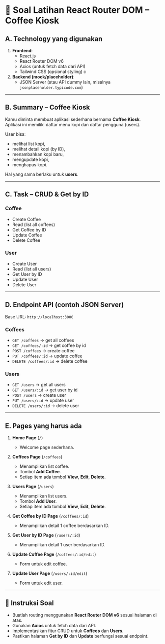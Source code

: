 # 📘 Soal Latihan React Router DOM – Coffee Kiosk

## A. Technology yang digunakan
1. **Frontend**:  
   - React.js  
   - React Router DOM v6  
   - Axios (untuk fetch data dari API)  
   - Tailwind CSS (opsional styling)
c
2. **Backend (mock/placeholder)**:  
   - JSON Server (atau API dummy lain, misalnya `jsonplaceholder.typicode.com`)  

---

## B. Summary – Coffee Kiosk
Kamu diminta membuat aplikasi sederhana bernama **Coffee Kiosk**.  
Aplikasi ini memiliki daftar menu kopi dan daftar pengguna (users).  

User bisa:
- melihat list kopi,  
- melihat detail kopi (by ID),  
- menambahkan kopi baru,  
- mengupdate kopi,  
- menghapus kopi.  

Hal yang sama berlaku untuk **users**.  

---

## C. Task – CRUD & Get by ID
### Coffee
- Create Coffee  
- Read (list all coffees)  
- Get Coffee by ID  
- Update Coffee  
- Delete Coffee  

### User
- Create User  
- Read (list all users)  
- Get User by ID  
- Update User  
- Delete User  

---

## D. Endpoint API (contoh JSON Server)
Base URL: `http://localhost:3000`

### Coffees
- `GET /coffees` → get all coffees  
- `GET /coffees/:id` → get coffee by id  
- `POST /coffees` → create coffee  
- `PUT /coffees/:id` → update coffee  
- `DELETE /coffees/:id` → delete coffee  

### Users
- `GET /users` → get all users  
- `GET /users/:id` → get user by id  
- `POST /users` → create user  
- `PUT /users/:id` → update user  
- `DELETE /users/:id` → delete user  

---

## E. Pages yang harus ada
1. **Home Page** (`/`)  
   - Welcome page sederhana.  

2. **Coffees Page** (`/coffees`)  
   - Menampilkan list coffee.  
   - Tombol **Add Coffee**.  
   - Setiap item ada tombol **View**, **Edit**, **Delete**.  

3. **Users Page** (`/users`)  
   - Menampilkan list users.  
   - Tombol **Add User**.  
   - Setiap item ada tombol **View**, **Edit**, **Delete**.  

4. **Get Coffee by ID Page** (`/coffees/:id`)  
   - Menampilkan detail 1 coffee berdasarkan ID.  

5. **Get User by ID Page** (`/users/:id`)  
   - Menampilkan detail 1 user berdasarkan ID.  

6. **Update Coffee Page** (`/coffees/:id/edit`)  
   - Form untuk edit coffee.  

7. **Update User Page** (`/users/:id/edit`)  
   - Form untuk edit user.  

---

## 📌 Instruksi Soal
- Buatlah routing menggunakan **React Router DOM v6** sesuai halaman di atas.  
- Gunakan **Axios** untuk fetch data dari API.  
- Implementasikan fitur CRUD untuk **Coffees** dan **Users**.  
- Pastikan halaman **Get by ID** dan **Update** berfungsi sesuai endpoint.  